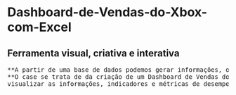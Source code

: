 # Dashboard-de-Vendas-do-Xbox-com-Excel
## Ferramenta visual, criativa e interativa

<pre>
**A partir de uma base de dados podemos gerar informações, ou seja, responder perguntas de negócio atráves da análise desses dados.** 
**O case se trata de da criação de um Dashboard de Vendas do Xbox com Excel, o qual é uma ferramenta que permite 
visualizar as informações, indicadores e métricas de desempenho de forma mais organizada e centralizada.**
</pre>